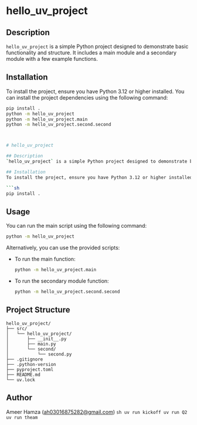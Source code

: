 # hello_uv_project

## Description
`hello_uv_project` is a simple Python project designed to demonstrate basic functionality and structure. It includes a main module and a secondary module with a few example functions.

## Installation
To install the project, ensure you have Python 3.12 or higher installed. You can install the project dependencies using the following command:

```sh
pip install .
python -m hello_uv_project
python -m hello_uv_project.main
python -m hello_uv_project.second.second



# hello_uv_project

## Description
`hello_uv_project` is a simple Python project designed to demonstrate basic functionality and structure. It includes a main module and a secondary module with a few example functions.

## Installation
To install the project, ensure you have Python 3.12 or higher installed. You can install the project dependencies using the following command:

```sh
pip install .
```

## Usage
You can run the main script using the following command:

```sh
python -m hello_uv_project
```

Alternatively, you can use the provided scripts:

- To run the main function:
  ```sh
  python -m hello_uv_project.main
  ```

- To run the secondary module function:
  ```sh
  python -m hello_uv_project.second.second
  ```

## Project Structure
```
hello_uv_project/
├── src/
│   └── hello_uv_project/
│       ├── __init__.py
│       ├── main.py
│       └── second/
│           └── second.py
├── .gitignore
├── .python-version
├── pyproject.toml
├── README.md
└── uv.lock
```

## Author
Ameer Hamza (ah03016875282@gmail.com)
    ```sh
uv run kickoff
uv run Q2
uv run theam
    ```